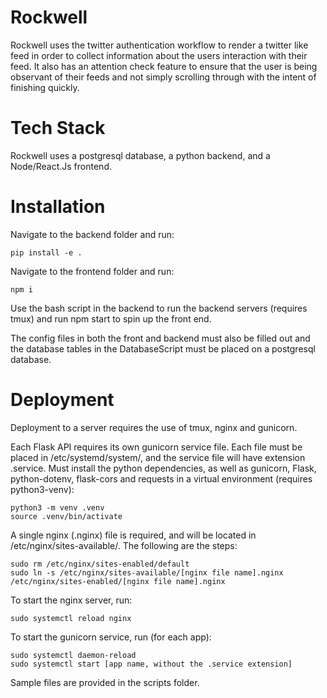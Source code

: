 # Rockwell

Rockwell uses the twitter authentication workflow to render a twitter like feed in order to collect information about the users interaction with their feed. It also has an attention check feature to ensure that the user is being observant of their feeds and not simply scrolling through with the intent of finishing quickly.

# Tech Stack

Rockwell uses a postgresql database, a python backend, and a Node/React.Js frontend.

# Installation
Navigate to the backend folder and run:
```
pip install -e .
```

Navigate to the frontend folder and run:
```
npm i
```

Use the bash script in the backend to run the backend servers (requires tmux) and run npm start
to spin up the front end.

The config files in both the front and backend must also be filled out and the database
tables in the DatabaseScript must be placed on a postgresql database.


# Deployment
Deployment to a server requires the use of tmux, nginx and gunicorn.

Each Flask API requires its own gunicorn service file. Each file must be placed in /etc/systemd/system/, and the service file will have extension .service. Must install the python dependencies, as well as gunicorn, Flask, python-dotenv, flask-cors and requests in a virtual environment (requires python3-venv):
```
python3 -m venv .venv
source .venv/bin/activate
```

A single nginx (.nginx) file is required, and will be located in /etc/nginx/sites-available/. The following are the steps:
```
sudo rm /etc/nginx/sites-enabled/default
sudo ln -s /etc/nginx/sites-available/[nginx file name].nginx /etc/nginx/sites-enabled/[nginx file name].nginx
```

To start the nginx server, run:
```
sudo systemctl reload nginx
```

To start the gunicorn service, run (for each app):
```
sudo systemctl daemon-reload
sudo systemctl start [app name, without the .service extension]
```

Sample files are provided in the scripts folder.
